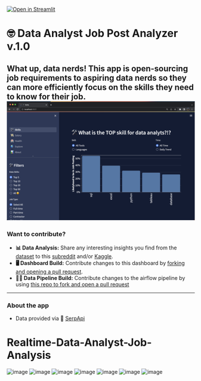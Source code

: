 [![Open in Streamlit](https://static.streamlit.io/badges/streamlit_badge_black_white.svg)](https://jobdata.streamlit.app/)
# 🤓 Data Analyst Job Post Analyzer v.1.0  
What up, data nerds! This app is open-sourcing job requirements to aspiring data nerds so they can more efficiently focus on the skills they need to know for their job. 
![dashboard](/images/dashboard.png)
---
### Want to contribute?  
- **📊 Data Analysis:** Share any interesting insights you find from the [dataset](https://www.kaggle.com/datasets/lukebarousse/data-analyst-job-postings-google-search) to this [subreddit](https://www.reddit.com/r/DataNerd/) and/or [Kaggle](https://www.kaggle.com/code/lukebarousse/eda-of-job-posting-data).  
- **🖥️ Dashboard Build:** Contribute changes to this dashboard by [forking and opening a pull request](https://github.com/lukebarousse/Data_Analyst_Streamlit_App_V1/pulls).
- **👨‍🔧 Data Pipeline Build:** Contribute changes to the airflow pipeline by using [this repo to fork and open a pull request](https://github.com/lukebarousse/Data_Job_Pipeline_Airflow)
---
### About the app
- Data provided via 🤖 [SerpApi](https://serpapi.com/)



# Realtime-Data-Analyst-Job-Analysis


![image](https://user-images.githubusercontent.com/85128700/222881663-357003a7-5377-45fa-b756-2b144553cb3c.png)
![image](https://user-images.githubusercontent.com/85128700/222881672-f37b037d-a683-4393-b8bf-b7115fc72a19.png)
![image](https://user-images.githubusercontent.com/85128700/222881695-7177bbd4-3671-448e-a386-6f2d7278f354.png)
![image](https://user-images.githubusercontent.com/85128700/222881705-eec19b07-15a4-4468-9cec-b480ca0fe550.png)
![image](https://user-images.githubusercontent.com/85128700/222881711-009d02ec-e486-4f80-b6b5-064728c98d9d.png)
![image](https://user-images.githubusercontent.com/85128700/222881721-72fc9632-2b3e-40f0-9678-daff0d966ee3.png)
![image](https://user-images.githubusercontent.com/85128700/222881727-72e7fb4a-06ed-432d-a074-26e3633c761b.png)
